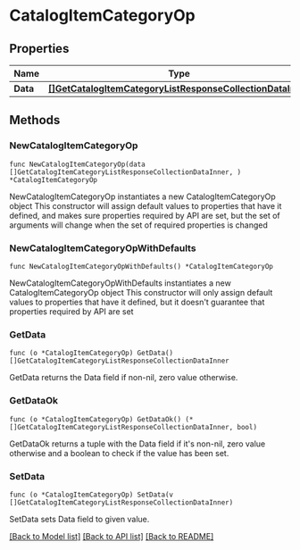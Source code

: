 # CatalogItemCategoryOp

## Properties

Name | Type | Description | Notes
------------ | ------------- | ------------- | -------------
**Data** | [**[]GetCatalogItemCategoryListResponseCollectionDataInner**](GetCatalogItemCategoryListResponseCollectionDataInner.md) |  | 

## Methods

### NewCatalogItemCategoryOp

`func NewCatalogItemCategoryOp(data []GetCatalogItemCategoryListResponseCollectionDataInner, ) *CatalogItemCategoryOp`

NewCatalogItemCategoryOp instantiates a new CatalogItemCategoryOp object
This constructor will assign default values to properties that have it defined,
and makes sure properties required by API are set, but the set of arguments
will change when the set of required properties is changed

### NewCatalogItemCategoryOpWithDefaults

`func NewCatalogItemCategoryOpWithDefaults() *CatalogItemCategoryOp`

NewCatalogItemCategoryOpWithDefaults instantiates a new CatalogItemCategoryOp object
This constructor will only assign default values to properties that have it defined,
but it doesn't guarantee that properties required by API are set

### GetData

`func (o *CatalogItemCategoryOp) GetData() []GetCatalogItemCategoryListResponseCollectionDataInner`

GetData returns the Data field if non-nil, zero value otherwise.

### GetDataOk

`func (o *CatalogItemCategoryOp) GetDataOk() (*[]GetCatalogItemCategoryListResponseCollectionDataInner, bool)`

GetDataOk returns a tuple with the Data field if it's non-nil, zero value otherwise
and a boolean to check if the value has been set.

### SetData

`func (o *CatalogItemCategoryOp) SetData(v []GetCatalogItemCategoryListResponseCollectionDataInner)`

SetData sets Data field to given value.



[[Back to Model list]](../README.md#documentation-for-models) [[Back to API list]](../README.md#documentation-for-api-endpoints) [[Back to README]](../README.md)


